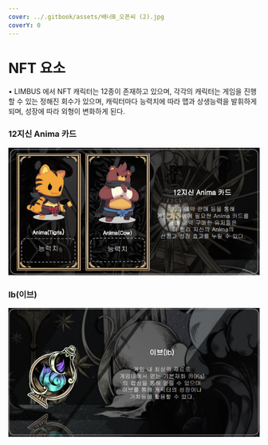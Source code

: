 ```yaml
---
cover: ../.gitbook/assets/배너B_오픈씨 (2).jpg
coverY: 0
---
```


# NFT 요소

• LIMBUS 에서 NFT 캐릭터는 12종이 존재하고 있으며, 각각의 캐릭터는 게임을 진행할 수 있는 정해진 회수가 있으며, 캐릭터마다 능력치에 따라 맵과 상생능력을 발휘하게 되며, 성장에 따라 외형이 변화하게 된다.

### 12지신 Anima 카드

![](<../.gitbook/assets/캡처 (11).PNG>)

### Ib(이브)

![](<../.gitbook/assets/캡처 (1).PNG>)
